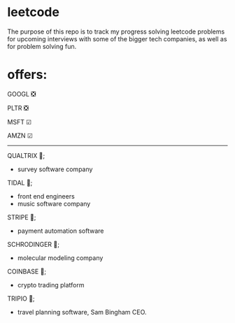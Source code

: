 # leetcode

The purpose of this repo is to track my progress solving leetcode problems for upcoming interviews with some of the bigger tech companies, as well as for problem solving fun.

# offers:

GOOGL ❎

PLTR ❎

MSFT &#x2611;

AMZN &#x2611;

----------------------------------------------------------------------------------------------------------------------

QUALTRIX 🤔;
  - survey software company

TIDAL 🤔;
  - front end engineers
  - music software company

STRIPE 🤔;
  - payment automation software

SCHRODINGER 🤔;
  - molecular modeling company

COINBASE 🤔;
  - crypto trading platform

TRIPIO 🤔;
  - travel planning software, Sam Bingham CEO.
